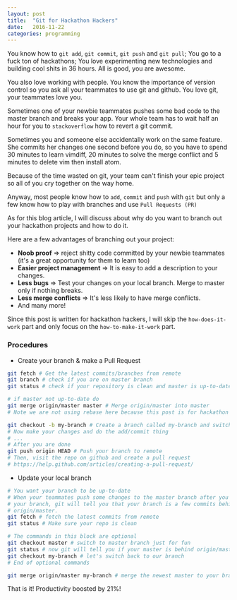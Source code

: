 ```yaml
---
layout: post
title:  "Git for Hackathon Hackers"
date:   2016-11-22
categories: programming
---
```


You know how to `git add`, `git commit`, `git push` and `git pull`; You go to a
fuck ton of hackathons; You love experimenting new technologies and building
cool shits in 36 hours. All is good, you are awesome.

You also love working with people. You know the importance of version control so
you ask all your teammates to use git and github. You love git, your teammates
love you.

Sometimes one of your newbie teammates pushes some bad code to the master branch
and breaks your app. Your whole team has to wait half an hour for you to
`stackoverflow` how to revert a git commit.

Sometimes you and someone else accidentally work on the same feature. She
commits her changes one second before you do, so you have to spend 30 minutes to
learn vimdiff, 20 minutes to solve the merge conflict and 5 minutes to delete
vim then install atom.

Because of the time wasted on git, your team can't finish your epic project so
all of you cry together on the way home.

Anyway, most people know how to `add`, `commit` and `push` with `git` but only a
few know how to play with branches and use `Pull Requests (PR)`

As for this blog article, I will discuss about why do you want to branch out
your hackathon projects and how to do it.

Here are a few advantages of branching out your project:

* **Noob proof** => reject shitty code committed by your newbie teammates (it's
  a great opportunity for them to learn too)
* **Easier project management** => It is easy to add a description to your
  changes.
* **Less bugs** => Test your changes on your local branch. Merge to master only
  if nothing breaks.
* **Less merge conflicts** => It's less likely to have merge conflicts.
* And many more!

Since this post is written for hackathon hackers, I will skip the
`how-does-it-work` part and only focus on the `how-to-make-it-work` part.

### Procedures

* Create your branch & make a Pull Request

```bash
git fetch # Get the latest commits/branches from remote
git branch # check if you are on master branch
git status # check if your repository is clean and master is up-to-date

# if master not up-to-date do
git merge origin/master master # Merge origin/master into master
# Note we are not using rebase here because this post is for hackathon hackers

git checkout -b my-branch # Create a branch called my-branch and switch to it
# Now make your changes and do the add/commit thing
# ...
# After you are done
git push origin HEAD # Push your branch to remote
# Then, visit the repo on github and create a pull request
# https://help.github.com/articles/creating-a-pull-request/
```

* Update your local branch

```bash
# You want your branch to be up-to-date
# When your teammates push some changes to the master branch after you create
# your branch, git will tell you that your branch is a few commits behind the
# origin/master.
git fetch # fetch the latest commits from remote
git status # Make sure your repo is clean

# The commands in this block are optional
git checkout master # switch to master branch just for fun
git status # now git will tell you if your master is behind origin/master
git checkout my-branch # let's switch back to our branch
# End of optional commands

git merge origin/master my-branch # merge the newest master to your branch
```

That is it! Productivity boosted by 21%!
